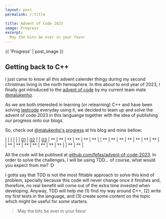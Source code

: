 ```yaml
---
layout: post
permalink: /:title

title: Advent of Code 2023
image: Progress
excerpt:
  May the bits be ever in your favor
---
```


{{ 'Progress' | post_image }}

## Getting back to C++

I just came to know all this advent calender thingy during my second christmas
living in the north hemisphere. In this about to end year of 2023, I finally got
introduced to the [advent of code] by my current team mate [@malukenho].

As we are both interested in learning (or relearning) C++ and have been solving
[leetcode] everyday using it, we decided to team up and solve the advent of code
2023 in this languange together with the idea of publishing our progress onto
our blogs.

So, check out [@malukenho's progress] at his blog and mine bellow:

|      |      |      |      |      | [01] | [02] |
| [03] |  **  |  **  |  **  |  **  |  **  |  **  |
|  **  |  **  |  **  |  **  |  **  |  **  |  **  |
|  **  |  **  |  **  |  **  |  **  |  **  |  **  |
|  **  |  **  |

All the code will be publised at [github.com/fefas/advent-of-code-2023]. In
order to solve the challenges, I will be using TDD... of course, what would you
expect from me? :D

I gotta say that TDD is not the most fittable approach to solve this kind of
problem, specially because this code will never change once it finishes and,
therefore, no real benefit will come out of the extra time invested when
developing. Anyway, TDD will help me (1) find my way around C++, (2) write my
first tests in the language, and (3) create some content on the topic which
might be useful for some starters.

> May the bits be ever in your favor

[advent of code]: https://adventofcode.com/
[@malukenho]: https://malukenho.github.io
[@malukenho's progress]: https://malukenho.github.io/post/2023/12/01/advent-of-code-2023.html
[leetcode]: https://leetcode.com/
[github.com/fefas/advent-of-code-2023]: https://github.com/fefas/advent-of-code-2023

[01]: https://github.com/fefas/advent-of-code-2023/pull/3
[02]: https://github.com/fefas/advent-of-code-2023/pull/4
[03]: https://github.com/fefas/advent-of-code-2023/pull/5

